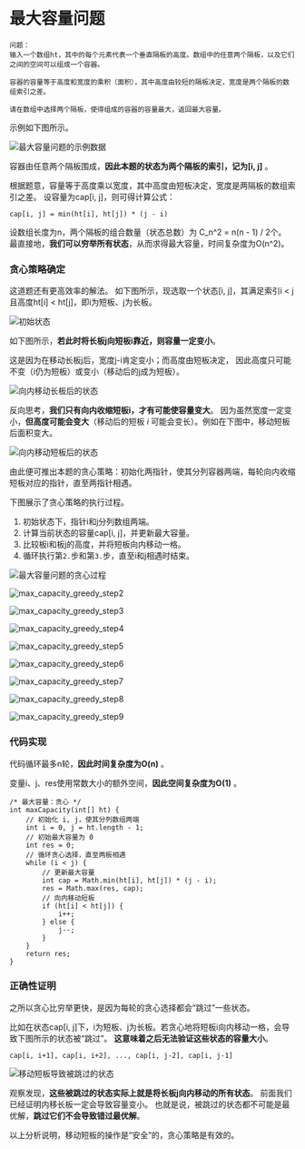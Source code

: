 # 最大容量问题

```text
问题：
输入一个数组ht，其中的每个元素代表一个垂直隔板的高度。数组中的任意两个隔板，以及它们之间的空间可以组成一个容器。

容器的容量等于高度和宽度的乘积（面积），其中高度由较短的隔板决定，宽度是两个隔板的数组索引之差。

请在数组中选择两个隔板，使得组成的容器的容量最大，返回最大容量。
```

示例如下图所示。

![最大容量问题的示例数据](img/15/03/max_capacity_example.png)

容器由任意两个隔板围成，**因此本题的状态为两个隔板的索引，记为[i, j]** 。

根据题意，容量等于高度乘以宽度，其中高度由短板决定，宽度是两隔板的数组索引之差。
设容量为cap[i, j]，则可得计算公式：

```text
cap[i, j] = min(ht[i], ht[j]) * (j - i)
```

设数组长度为n，两个隔板的组合数量（状态总数）为 C_n^2 = n(n - 1) / 2个。
最直接地，**我们可以穷举所有状态**，从而求得最大容量，时间复杂度为O(n^2)。

### 贪心策略确定

这道题还有更高效率的解法。
如下图所示，现选取一个状态[i, j]，其满足索引i < j且高度ht[i] < ht[j]，即i为短板、j为长板。

![初始状态](img/15/03/max_capacity_initial_state.png)

如下图所示，**若此时将长板j向短板i靠近，则容量一定变小**。

这是因为在移动长板j后，宽度j-i肯定变小；而高度由短板决定，
因此高度只可能不变（i仍为短板）或变小（移动后的j成为短板）。

![向内移动长板后的状态](img/15/03/max_capacity_moving_long_board.png)

反向思考，**我们只有向内收缩短板i，才有可能使容量变大**。
因为虽然宽度一定变小，**但高度可能会变大**（移动后的短板 $i$ 可能会变长）。例如在下图中，移动短板后面积变大。

![向内移动短板后的状态](img/15/03/max_capacity_moving_short_board.png)

由此便可推出本题的贪心策略：初始化两指针，使其分列容器两端，每轮向内收缩短板对应的指针，直至两指针相遇。

下图展示了贪心策略的执行过程。

1. 初始状态下，指针i和j分列数组两端。
2. 计算当前状态的容量cap[i, j]，并更新最大容量。
3. 比较板i和板j的高度，并将短板向内移动一格。
4. 循环执行第`2.`步和第`3.`步，直至i和j相遇时结束。

![最大容量问题的贪心过程](img/15/03/max_capacity_greedy_step1.png)

![max_capacity_greedy_step2](img/15/03/max_capacity_greedy_step2.png)

![max_capacity_greedy_step3](img/15/03/max_capacity_greedy_step3.png)

![max_capacity_greedy_step4](img/15/03/max_capacity_greedy_step4.png)

![max_capacity_greedy_step5](img/15/03/max_capacity_greedy_step5.png)

![max_capacity_greedy_step6](img/15/03/max_capacity_greedy_step6.png)

![max_capacity_greedy_step7](img/15/03/max_capacity_greedy_step7.png)

![max_capacity_greedy_step8](img/15/03/max_capacity_greedy_step8.png)

![max_capacity_greedy_step9](img/15/03/max_capacity_greedy_step9.png)

### 代码实现

代码循环最多n轮，**因此时间复杂度为O(n)** 。

变量i、j、res使用常数大小的额外空间，**因此空间复杂度为O(1)** 。

```text
/* 最大容量：贪心 */
int maxCapacity(int[] ht) {
    // 初始化 i, j，使其分列数组两端
    int i = 0, j = ht.length - 1;
    // 初始最大容量为 0
    int res = 0;
    // 循环贪心选择，直至两板相遇
    while (i < j) {
        // 更新最大容量
        int cap = Math.min(ht[i], ht[j]) * (j - i);
        res = Math.max(res, cap);
        // 向内移动短板
        if (ht[i] < ht[j]) {
            i++;
        } else {
            j--;
        }
    }
    return res;
}
```

### 正确性证明

之所以贪心比穷举更快，是因为每轮的贪心选择都会“跳过”一些状态。

比如在状态cap[i, j]下，i为短板、j为长板。若贪心地将短板i向内移动一格，会导致下图所示的状态被“跳过”。
**这意味着之后无法验证这些状态的容量大小**。

```text
cap[i, i+1], cap[i, i+2], ..., cap[i, j-2], cap[i, j-1]
```

![移动短板导致被跳过的状态](img/15/03/max_capacity_skipped_states.png)

观察发现，**这些被跳过的状态实际上就是将长板j向内移动的所有状态**。
前面我们已经证明内移长板一定会导致容量变小。
也就是说，被跳过的状态都不可能是最优解，**跳过它们不会导致错过最优解**。

以上分析说明，移动短板的操作是“安全”的，贪心策略是有效的。